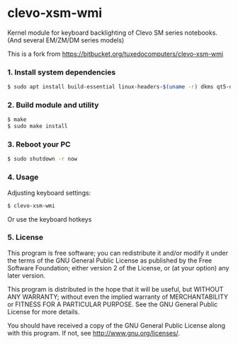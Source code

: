 # clevo-xsm-wmi

Kernel module for keyboard backlighting of Clevo SM series notebooks.
(And several EM/ZM/DM series models)

This is a fork from https://bitbucket.org/tuxedocomputers/clevo-xsm-wmi

### 1. Install system dependencies

```sh
$ sudo apt install build-essential linux-headers-$(uname -r) dkms qt5-default qt5-qmake
```

### 2. Build module and utility

```sh
$ make
$ sudo make install
```

### 3. Reboot your PC

```bash
$ sudo shutdown -r now
```

### 4. Usage

Adjusting keyboard settings:
```bash
$ clevo-xsm-wmi
```

Or use the keyboard hotkeys

### 5. License
This program is free software;  you can redistribute it and/or modify
it under the terms of the  GNU General Public License as published by
the Free Software Foundation; either version 2 of the License, or (at
your option) any later version.

This program is  distributed in the hope that it  will be useful, but
WITHOUT  ANY   WARRANTY;  without   even  the  implied   warranty  of
MERCHANTABILITY  or FITNESS FOR  A PARTICULAR  PURPOSE.  See  the GNU
General Public License for more details.

You should  have received  a copy of  the GNU General  Public License
along with this program. If not, see <http://www.gnu.org/licenses/>.

